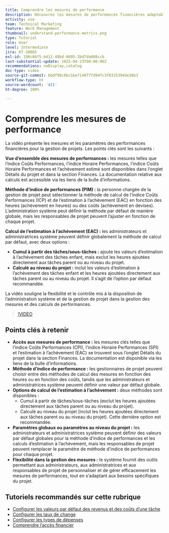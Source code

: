 ```yaml
---
title: Comprendre les mesures de performance
description: Découvrez les mesures de performances financières adaptables avec des méthodes de calcul flexibles, ainsi que les valeurs par défaut globales et les remplacements au niveau du projet qui permettent aux équipes d’administration et de gestion de projet d’adapter efficacement les mesures financières en fonction des projets.
activity: use
team: Technical Marketing
feature: Work Management
thumbnail: understand-performance-metrics.png
type: Tutorial
role: User
level: Intermediate
jira: KT-10065
exl-id: 190c66f5-b412-48bd-8695-3bd7da088ccb
last-substantial-update: 2025-04-23T00:00:00Z
recommendations: noDisplay,catalog
doc-type: video
source-git-commit: bbdf99c6bc1be714077fd94fc3f8325394de36b3
workflow-type: ht
source-wordcount: '421'
ht-degree: 100%

---
```


# Comprendre les mesures de performance

La vidéo présente les mesures et les paramètres des performances financières pour la gestion de projets. Les points clés sont les suivants :

**Vue d’ensemble des mesures de performances :** les mesures telles que l’indice Coûts Performances, l’indice Horaire Performances, l’indice Coûts Horaire Performances et l’achèvement estimé sont disponibles dans l’onglet Détails du projet et dans la section Finances. La documentation relative aux calculs est accessible via les liens de la bulle d’informations.

**Méthode d’indice de performances (PIM) :** la personne chargée de la gestion de projet peut sélectionner la méthode de calcul de l’indice Coûts Performances (ICP) et de l’estimation à l’achèvement (EAC) en fonction des heures (achèvement en heures) ou des coûts (achèvement en devises). L’administration système peut définir la méthode par défaut de manière globale, mais les responsables de projet peuvent l’ajuster en fonction de chaque projet.

**Calcul de l’estimation à l’achèvement (EAC) :** les administrateurs et administratrices système peuvent définir globalement la méthode de calcul par défaut, avec deux options :
* **Cumul à partir des tâches/sous-tâches :** ajoute les valeurs d’estimation à l’achèvement des tâches enfant, mais exclut les heures ajoutées directement aux tâches parent ou au niveau du projet.
* **Calculé au niveau du projet :** inclut les valeurs d’estimation à l’achèvement des tâches enfant et les heures ajoutées directement aux tâches parent ou au niveau du projet. Il s’agit de l’option par défaut recommandée.

La vidéo souligne la flexibilité et le contrôle mis à la disposition de l’administration système et de la gestion de projet dans la gestion des mesures et des calculs de performances.

>[!VIDEO](https://video.tv.adobe.com/v/3457682/?quality=12&learn=on&enablevpops=1)

## Points clés à retenir


* **Accès aux mesures de performance :** les mesures clés telles que l’indice Coûts Performances (CPI), l’indice Horaire Performances (SPI) et l’estimation à l’achèvement (EAC) se trouvent sous l’onglet Détails du projet dans la section Finances. La documentation est disponible via les liens de la bulle d’informations.
* **Méthode d’indice de performance :** les gestionnaires de projet peuvent choisir entre des méthodes de calcul des mesures en fonction des heures ou en fonction des coûts, tandis que les administrateurs et administratrices système peuvent définir une valeur par défaut globale.
* **Options de calcul de l’estimation à l’achèvement :** deux méthodes sont disponibles :
   * Cumul à partir de tâches/sous-tâches (exclut les heures ajoutées directement aux tâches parent ou au niveau du projet).
   * Calculé au niveau du projet (inclut les heures ajoutées directement aux tâches parent ou au niveau du projet). Cette dernière option est recommandée.
* **Paramètres globaux ou paramètres au niveau du projet :** les administrateurs et administratrices système peuvent définir des valeurs par défaut globales pour la méthode d’indice de performances et les calculs d’estimation à l’achèvement, mais les responsables de projet peuvent remplacer le paramètre de méthode d’indice de performances pour chaque projet.
* **Flexibilité dans la gestion des mesures :** le système fournit des outils permettant aux administrateurs, aux administratrices et aux responsables de projet de personnaliser et de gérer efficacement les mesures de performances, tout en s’adaptant aux besoins spécifiques du projet.

## Tutoriels recommandés sur cette rubrique

<!--* * [Understand performance metrics](/help/manage-work/project-finances/understand-performance-metrics.md)-->
* [Configurer les valeurs par défaut des revenus et des coûts d’une tâche](/help/manage-work/project-finances/set-up-task-revenue-and-cost-defaults.md)
* [Configurer les taux de change](/help/manage-work/project-finances/set-up-exchange-rates.md)
* [Configurer les types de dépenses](/help/manage-work/project-finances/set-up-expense-types.md)
* [Comprendre l’accès financier](/help/manage-work/project-finances/understand-financial-access.md)
